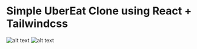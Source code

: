 # Simple UberEat Clone using React + Tailwindcss

![alt text]("previewImage/homePage.png")
![alt text]("previewImage/sidebar.png")